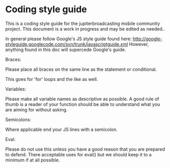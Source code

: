 Coding style guide
==================

This is a coding style guide for the jupiterbroadcasting mobile community project.
This document is a work in progress and may be edited as needed..

In general please follow Google's JS style guide found here: http://google-styleguide.googlecode.com/svn/trunk/javascriptguide.xml
However, anything found in this doc will supercede Google's guide. 

Braces: 

Please place all braces on the same line as the statement or conditional.

This goes for 'for' loops and the like as well. 

Variables:

Please make all variable names as descriptive as possible. A good rule of thumb is a reader of your function should be able to understand what you are aiming for without asking.


Semicolons:

Where applicable end your JS lines with a semicolon.

Eval:

Please do not use this unless you have a good reason that you are prepared to defend. There acceptable uses for eval() but we should keep it to a minimum if at all possible.  